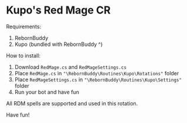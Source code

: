 # Kupo's Red Mage CR

Requirements:
1. RebornBuddy
2. Kupo (bundled with RebornBuddy ^)

How to install:
1. Download `RedMage.cs` and `RedMageSettings.cs`
2. Place `RedMage.cs` in `"\RebornBuddy\Routines\Kupo\Rotations"` folder
3. Place `RedMageSettings.cs` in `"\RebornBuddy\Routines\Kupo\Settings"` folder
4. Run your bot and have fun

All RDM spells are supported and used in this rotation.

Have fun!
